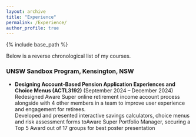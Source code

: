 ```yaml
---
layout: archive
title: "Experience"
permalink: /Experience/
author_profile: true
---
```

{% include base_path %}
<div class="teaching-content">
  <p>Below is a reverse chronological list of my courses.</p>

  <h3>UNSW Sandbox Program, Kensington, NSW</h3>
  <ul>
    <li><Strong>Designing Account-Based Pension Application Experiences and Choice Menus (ACTL3192)</Strong> (September 2024 – December 2024)<br>
      Redesigned Aware Super online retirement income account process alongside with 4 other members in a team to improve user experience and engagement for retirees.<br> 
      Developed and presented interactive savings calculators, choice menus and risk assessment forms toAware Super Portfolio Manager, securing a Top 5 Award out of 17 groups for best poster presentation</li> 
  </ul>
</div>
